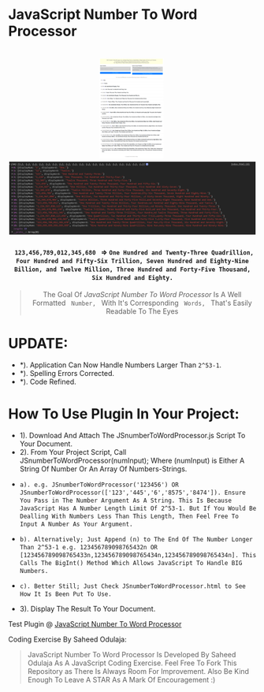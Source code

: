 JavaScript Number To Word Processor
=====================================

<h1 align="center">
  <a href="JSnumberToWordProcessor-fullpage.png" style="margin-right: 5px"><img src="JSnumberToWordProcessor-fullpage.png" width="130"/></a>
  <a href="JSnumberToWordProcessor-console.PNG"><img src="JSnumberToWordProcessor-console.PNG" width="500"/></a>
</h1>

<h4 align="center"><code> 123,456,789,012,345,680 </code> => <code>One Hundred and Twenty-Three Quadrillion, Four Hundred and Fifty-Six Trillion, Seven Hundred and Eighty-Nine Billion, and Twelve Million, Three Hundred and Forty-Five Thousand, Six Hundred and Eighty.</code></h4>

<blockquote align="center">
    The Goal Of <em>JavaScript Number To Word Processor</em> Is A Well Formatted <code> Number, </code> With It's Corresponding <code> Words, </code> That's Easily Readable To The Eyes
</blockquote>

# UPDATE:
- *). Application Can Now Handle Numbers Larger Than <code>2^53-1</code>.
- *). Spelling Errors Corrected.
- *). Code Refined.


# How To Use Plugin In Your Project:
- 1). Download And Attach The JSnumberToWordProcessor.js Script To Your Document.
- 2). From Your Project Script, Call JSnumberToWordProcessor(numInput); Where (numInput) is Either A String Of Number Or An Array Of Numbers-Strings.
-     a). e.g. JSnumberToWordProcessor('123456') OR JSnumberToWordProcessor(['123','445','6','8575','8474']). Ensure You Pass in The Number Argument As A String. This Is Because JavaScript Has A Number Length Limit Of 2^53-1. But If You Would Be Dealling With Numbers Less Than This Length, Then Feel Free To Input A Number As Your Argument.
-     b). Alternatively; Just Append (n) to The End Of The Number Longer Than 2^53-1 e.g. 123456789098765432n OR [123456789098765433n,123456789098765434n,123456789098765434n]. This Calls The BigInt() Method Which Allows JavaScript To Handle BIG Numbers.
-     c). Better Still; Just Check JSnumberToWordProcessor.html to See How It Is Been Put To Use.
- 3). Display The Result To Your Document.


Test Plugin @ [JavaScript Number To Word Processor](https://sidodus.github.io/JavaScript-Number-To-Word-Processor/)

Coding Exercise By Saheed Odulaja:
> JavaScript Number To Word Processor Is Developed By Saheed Odulaja As A JavaScript Coding Exercise.
> Feel Free To Fork This Repository as There Is Always Room For Improvement.
> Also Be Kind Enough To Leave A STAR As A Mark Of Encouragement :)
